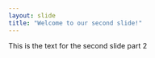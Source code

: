 ```yaml
---
layout: slide
title: "Welcome to our second slide!"
---
```

This is the text for the second slide part 2
